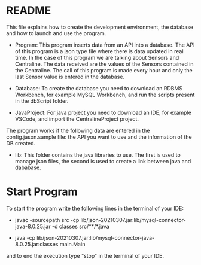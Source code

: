 # README
This file explains how to create the development environment, the database and how to launch and use the program.

- Program: 
This program inserts data from an API into a database. The API of this program is a json type file where there is data updated in real time. In the case of this program we are talking about Sensors and Centraline. The data received are the values of the Sensors contained in the Centraline.
The call of this program is made every hour and only the last Sensor value is entered in the database.

- Database: 
To create the database you need to download an RDBMS Workbench, for example MySQL Workbench, and run the scripts present in the dbScript folder.

- JavaProject: 
For java project you need to download an IDE, for example VSCode, and import the CentralineProject project.

The program works if the following data are entered in the config.jason.sample file: the API you want to use and the information of the DB created.

- lib: 
This folder contains the java libraries to use. The first is used to manage json files, the second is used to create a link between java and dababase.

# Start Program

To start the program write the following lines in the terminal of your IDE:

- javac -sourcepath src -cp lib/json-20210307.jar:lib/mysql-connector-java-8.0.25.jar -d classes src/**/*.java

- java -cp lib/json-20210307.jar:lib/mysql-connector-java-8.0.25.jar:classes main.Main

and to end the execution type "stop" in the terminal of your IDE. 
